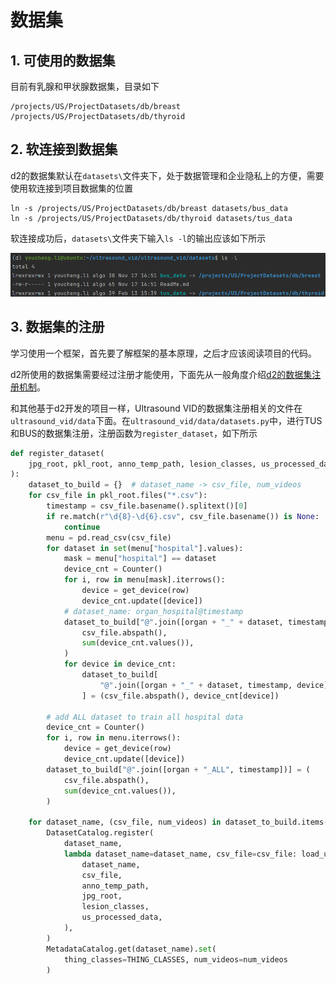 # 数据集

## 1. 可使用的数据集

目前有乳腺和甲状腺数据集，目录如下

```shell
/projects/US/ProjectDatasets/db/breast
/projects/US/ProjectDatasets/db/thyroid
```

## 2. 软连接到数据集

d2的数据集默认在`datasets\`文件夹下，处于数据管理和企业隐私上的方便，需要使用软连接到项目数据集的位置

```shell
ln -s /projects/US/ProjectDatasets/db/breast datasets/bus_data
ln -s /projects/US/ProjectDatasets/db/thyroid datasets/tus_data
```

软连接成功后，`datasets\`文件夹下输入`ls -l`的输出应该如下所示

![](file/datasets_soft_link.png)


## 3. 数据集的注册
学习使用一个框架，首先要了解框架的基本原理，之后才应该阅读项目的代码。

d2所使用的数据集需要经过注册才能使用，下面先从一般角度介绍[d2的数据集注册机制](datasets_d2register.md)。

和其他基于d2开发的项目一样，Ultrasound VID的数据集注册相关的文件在``ultrasound_vid/data``下面。在``ultrasound_vid/data/datasets.py``中，进行TUS和BUS的数据集注册，注册函数为``register_dataset``，如下所示

```python
def register_dataset(
    jpg_root, pkl_root, anno_temp_path, lesion_classes, us_processed_data, organ
):
    dataset_to_build = {}  # dataset_name -> csv_file, num_videos
    for csv_file in pkl_root.files("*.csv"):
        timestamp = csv_file.basename().splitext()[0]
        if re.match(r"\d{8}-\d{6}.csv", csv_file.basename()) is None:
            continue
        menu = pd.read_csv(csv_file)
        for dataset in set(menu["hospital"].values):
            mask = menu["hospital"] == dataset
            device_cnt = Counter()
            for i, row in menu[mask].iterrows():
                device = get_device(row)
                device_cnt.update([device])
            # dataset_name: organ_hospital@timestamp
            dataset_to_build["@".join([organ + "_" + dataset, timestamp])] = (
                csv_file.abspath(),
                sum(device_cnt.values()),
            )
            for device in device_cnt:
                dataset_to_build[
                    "@".join([organ + "_" + dataset, timestamp, device])
                ] = (csv_file.abspath(), device_cnt[device])

        # add ALL dataset to train all hospital data
        device_cnt = Counter()
        for i, row in menu.iterrows():
            device = get_device(row)
            device_cnt.update([device])
        dataset_to_build["@".join([organ + "_ALL", timestamp])] = (
            csv_file.abspath(),
            sum(device_cnt.values()),
        )

    for dataset_name, (csv_file, num_videos) in dataset_to_build.items():
        DatasetCatalog.register(
            dataset_name,
            lambda dataset_name=dataset_name, csv_file=csv_file: load_ultrasound_annotations(
                dataset_name,
                csv_file,
                anno_temp_path,
                jpg_root,
                lesion_classes,
                us_processed_data,
            ),
        )
        MetadataCatalog.get(dataset_name).set(
            thing_classes=THING_CLASSES, num_videos=num_videos
        )
```

